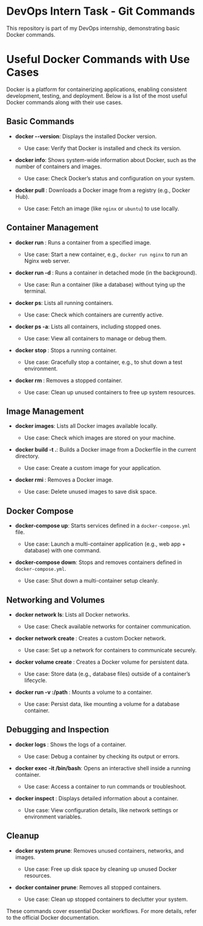 # DevOps Intern Task - Git Commands

This repository is part of my DevOps internship, demonstrating basic Docker commands.

# Useful Docker Commands with Use Cases

Docker is a platform for containerizing applications, enabling consistent development, testing, and deployment. Below is a list of the most useful Docker commands along with their use cases.

## Basic Commands
- **docker --version**: Displays the installed Docker version.
  - Use case: Verify that Docker is installed and check its version.

- **docker info**: Shows system-wide information about Docker, such as the number of containers and images.
  - Use case: Check Docker’s status and configuration on your system.

- **docker pull <image-name>**: Downloads a Docker image from a registry (e.g., Docker Hub).
  - Use case: Fetch an image (like `nginx` or `ubuntu`) to use locally.

## Container Management
- **docker run <image-name>**: Runs a container from a specified image.
  - Use case: Start a new container, e.g., `docker run nginx` to run an Nginx web server.

- **docker run -d <image-name>**: Runs a container in detached mode (in the background).
  - Use case: Run a container (like a database) without tying up the terminal.

- **docker ps**: Lists all running containers.
  - Use case: Check which containers are currently active.

- **docker ps -a**: Lists all containers, including stopped ones.
  - Use case: View all containers to manage or debug them.

- **docker stop <container-id>**: Stops a running container.
  - Use case: Gracefully stop a container, e.g., to shut down a test environment.

- **docker rm <container-id>**: Removes a stopped container.
  - Use case: Clean up unused containers to free up system resources.

## Image Management
- **docker images**: Lists all Docker images available locally.
  - Use case: Check which images are stored on your machine.

- **docker build -t <image-name> .**: Builds a Docker image from a Dockerfile in the current directory.
  - Use case: Create a custom image for your application.

- **docker rmi <image-id>**: Removes a Docker image.
  - Use case: Delete unused images to save disk space.

## Docker Compose
- **docker-compose up**: Starts services defined in a `docker-compose.yml` file.
  - Use case: Launch a multi-container application (e.g., web app + database) with one command.

- **docker-compose down**: Stops and removes containers defined in `docker-compose.yml`.
  - Use case: Shut down a multi-container setup cleanly.

## Networking and Volumes
- **docker network ls**: Lists all Docker networks.
  - Use case: Check available networks for container communication.

- **docker network create <network-name>**: Creates a custom Docker network.
  - Use case: Set up a network for containers to communicate securely.

- **docker volume create <volume-name>**: Creates a Docker volume for persistent data.
  - Use case: Store data (e.g., database files) outside of a container’s lifecycle.

- **docker run -v <volume-name>:/path <image-name>**: Mounts a volume to a container.
  - Use case: Persist data, like mounting a volume for a database container.

## Debugging and Inspection
- **docker logs <container-id>**: Shows the logs of a container.
  - Use case: Debug a container by checking its output or errors.

- **docker exec -it <container-id> /bin/bash**: Opens an interactive shell inside a running container.
  - Use case: Access a container to run commands or troubleshoot.

- **docker inspect <container-id>**: Displays detailed information about a container.
  - Use case: View configuration details, like network settings or environment variables.

## Cleanup
- **docker system prune**: Removes unused containers, networks, and images.
  - Use case: Free up disk space by cleaning up unused Docker resources.

- **docker container prune**: Removes all stopped containers.
  - Use case: Clean up stopped containers to declutter your system.

These commands cover essential Docker workflows. For more details, refer to the official Docker documentation.